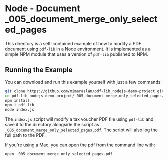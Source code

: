 # Node - Document _005_document_merge_only_selected_pages
This directory is a self-contained example of how to modify a PDF document
using `pdf-lib` in a Node environment. It is implemented as a simple NPM module
that uses a version of `pdf-lib` published to NPM.

## Running the Example
You can download and run this example yourself with just a few commands:
```bash
git clone https://github.com/mimaraslan/pdf-lib_nodejs-demo-project.git
cd pdf-lib_nodejs-demo-project/_005_document_merge_only_selected_pages/node
npm install
npm i pdf-lib
node index.js
```

The `index.js` script will modify a tax voucher PDF file using `pdf-lib` and save it to the directory alongside the script as `_005_document_merge_only_selected_pages.pdf`. The script will also log the full path to the PDF.

If you're using a Mac, you can open the pdf from the command line with:
```bash
open _005_document_merge_only_selected_pages.pdf
```

